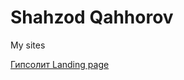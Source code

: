 # Shahzod Qahhorov
My sites

[Гипсолит Landing page](https://github.com/Sirius077/Sirius077.github.io/tree/master/%D0%93%D0%B8%D0%BF%D1%81%D0%BE%D0%BB%D0%B8%D1%82%20Landing%20page)
